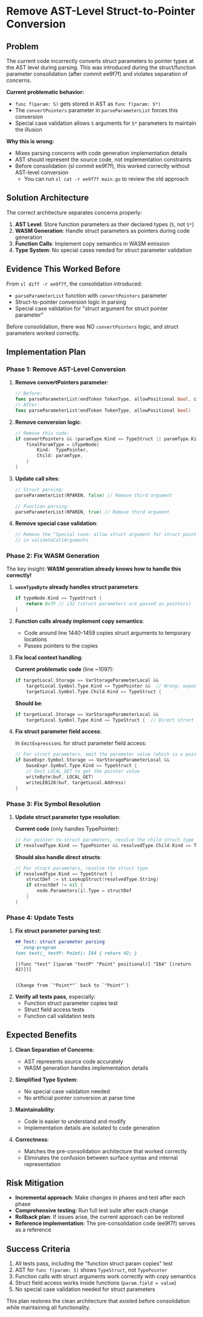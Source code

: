 # Remove AST-Level Struct-to-Pointer Conversion

## Problem

The current code incorrectly converts struct parameters to pointer types at the AST level during parsing. This was introduced during the struct/function parameter consolidation (after commit ee9f7f) and violates separation of concerns.

**Current problematic behavior:**
- `func f(param: S)` gets stored in AST as `func f(param: S*)`
- The `convertPointers` parameter in `parseParameterList` forces this conversion
- Special case validation allows `S` arguments for `S*` parameters to maintain the illusion

**Why this is wrong:**
- Mixes parsing concerns with code generation implementation details
- AST should represent the source code, not implementation constraints
- Before consolidation (sl commit ee9f7f), this worked correctly without AST-level conversion
  - You can run `sl cat -r ee9f7f main.go` to review the old approach

## Solution Architecture

The correct architecture separates concerns properly:

1. **AST Level**: Store function parameters as their declared types (`S`, not `S*`)
2. **WASM Generation**: Handle struct parameters as pointers during code generation
3. **Function Calls**: Implement copy semantics in WASM emission
4. **Type System**: No special cases needed for struct parameter validation

## Evidence This Worked Before

From `sl diff -r ee9f7f`, the consolidation introduced:
- `parseParameterList` function with `convertPointers` parameter
- Struct-to-pointer conversion logic in parsing
- Special case validation for "struct argument for struct pointer parameter"

Before consolidation, there was NO `convertPointers` logic, and struct parameters worked correctly.

## Implementation Plan

### Phase 1: Remove AST-Level Conversion

1. **Remove convertPointers parameter**:
   ```go
   // Before: 
   func parseParameterList(endToken TokenType, allowPositional bool, convertPointers bool)
   // After:
   func parseParameterList(endToken TokenType, allowPositional bool)
   ```

2. **Remove conversion logic**:
   ```go
   // Remove this code:
   if convertPointers && (paramType.Kind == TypeStruct || paramType.Kind == TypeSlice) {
       finalParamType = &TypeNode{
           Kind:  TypePointer,
           Child: paramType,
       }
   }
   ```

3. **Update call sites**:
   ```go
   // Struct parsing:
   parseParameterList(RPAREN, false) // Remove third argument
   
   // Function parsing:
   parseParameterList(RPAREN, true) // Remove third argument
   ```

4. **Remove special case validation**:
   ```go
   // Remove the "Special case: allow struct argument for struct pointer parameter" logic
   // in validateCallArguments
   ```

### Phase 2: Fix WASM Generation

The key insight: **WASM generation already knows how to handle this correctly!**

1. **`wasmTypeByte` already handles struct parameters**:
   ```go
   if typeNode.Kind == TypeStruct {
       return 0x7F // i32 (struct parameters are passed as pointers)
   }
   ```

2. **Function calls already implement copy semantics**:
   - Code around line 1440-1459 copies struct arguments to temporary locations
   - Passes pointers to the copies

3. **Fix local context handling**:
   
   **Current problematic code** (line ~1097):
   ```go
   if targetLocal.Storage == VarStorageParameterLocal &&
       targetLocal.Symbol.Type.Kind == TypePointer &&  // Wrong: expects pointer
       targetLocal.Symbol.Type.Child.Kind == TypeStruct {
   ```
   
   **Should be**:
   ```go
   if targetLocal.Storage == VarStorageParameterLocal &&
       targetLocal.Symbol.Type.Kind == TypeStruct {  // Direct struct parameter
   ```

4. **Fix struct parameter field access**:
   
   In `EmitExpressionL` for struct parameter field access:
   ```go
   // For struct parameters, emit the parameter value (which is a pointer)
   if baseExpr.Symbol.Storage == VarStorageParameterLocal &&
       baseExpr.Symbol.Type.Kind == TypeStruct {
       // Emit LOCAL_GET to get the pointer value
       writeByte(buf, LOCAL_GET)
       writeLEB128(buf, targetLocal.Address)
   }
   ```

### Phase 3: Fix Symbol Resolution

1. **Update struct parameter type resolution**:
   
   **Current code** (only handles TypePointer):
   ```go
   // For pointer-to-struct parameters, resolve the child struct type
   if resolvedType.Kind == TypePointer && resolvedType.Child.Kind == TypeStruct {
   ```
   
   **Should also handle direct structs**:
   ```go
   // For struct parameters, resolve the struct type
   if resolvedType.Kind == TypeStruct {
       structDef := st.LookupStruct(resolvedType.String)
       if structDef != nil {
           node.Parameters[i].Type = structDef
       }
   }
   ```

### Phase 4: Update Tests

1. **Fix struct parameter parsing test**:
   ```markdown
   ## Test: struct parameter parsing
   ```zong-program
   func test(_ testP: Point): I64 { return 42; }
   ```
   ```ast
   [(func "test" [(param "testP" "Point" positional)] "I64" [(return 42)])]
   ```
   ```
   
   (Change from `"Point*"` back to `"Point"`)

2. **Verify all tests pass**, especially:
   - Function struct parameter copies test
   - Struct field access tests
   - Function call validation tests

## Expected Benefits

1. **Clean Separation of Concerns**:
   - AST represents source code accurately
   - WASM generation handles implementation details

2. **Simplified Type System**:
   - No special case validation needed
   - No artificial pointer conversion at parse time

3. **Maintainability**:
   - Code is easier to understand and modify
   - Implementation details are isolated to code generation

4. **Correctness**:
   - Matches the pre-consolidation architecture that worked correctly
   - Eliminates the confusion between surface syntax and internal representation

## Risk Mitigation

- **Incremental approach**: Make changes in phases and test after each phase
- **Comprehensive testing**: Run full test suite after each change
- **Rollback plan**: If issues arise, the current approach can be restored
- **Reference implementation**: The pre-consolidation code (ee9f7f) serves as a reference

## Success Criteria

1. All tests pass, including the "function struct param copies" test
2. AST for `func f(param: S)` shows `TypeStruct`, not `TypePointer`  
3. Function calls with struct arguments work correctly with copy semantics
4. Struct field access works inside functions (`param.field = value`)
5. No special case validation needed for struct parameters

This plan restores the clean architecture that existed before consolidation while maintaining all functionality.
